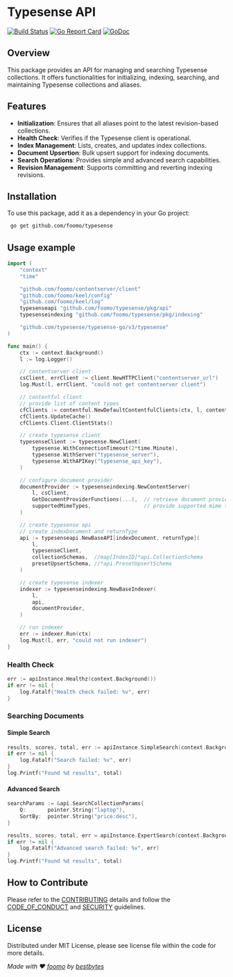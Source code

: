 # Typesense API
[![Build Status](https://github.com/foomo/typesense/actions/workflows/test.yml/badge.svg?branch=main&event=push)](https://github.com/foomo/typesense/actions/workflows/test.yml)
[![Go Report Card](https://goreportcard.com/badge/github.com/foomo/typesense)](https://goreportcard.com/report/github.com/foomo/typesense)
[![GoDoc](https://godoc.org/github.com/foomo/typesense?status.svg)](https://godoc.org/github.com/foomo/typesense)

## Overview
This package provides an API for managing and searching Typesense collections. It offers functionalities for initializing, indexing, searching, and maintaining Typesense collections and aliases.

## Features
- **Initialization**: Ensures that all aliases point to the latest revision-based collections.
- **Health Check**: Verifies if the Typesense client is operational.
- **Index Management**: Lists, creates, and updates index collections.
- **Document Upsertion**: Bulk upsert support for indexing documents.
- **Search Operations**: Provides simple and advanced search capabilities.
- **Revision Management**: Supports committing and reverting indexing revisions.

## Installation
To use this package, add it as a dependency in your Go project:
```sh
 go get github.com/foomo/typesense
```

## Usage example

```go
import (
	"context"
	"time"

	"github.com/foomo/contentserver/client"
	"github.com/foomo/keel/config"
	"github.com/foomo/keel/log"
	typesenseapi "github.com/foomo/typesense/pkg/api"
	typesenseindexing "github.com/foomo/typesense/pkg/indexing"

	"github.com/typesense/typesense-go/v3/typesense"
)

func main() {
	ctx := context.Background()
	l := log.Logger()

	// contentserver client
	csClient, errClient := client.NewHTTPClient("contentserver_url")
	log.Must(l, errClient, "could not get contentserver client")

	// contentful client
	// provide list of content types
	cfClients := contentful.NewDefaultContentfulClients(ctx, l, contentful_types, true)
	cfClients.UpdateCache()
	cfClients.Client.ClientStats()

	// create typesense client
	typesenseClient := typesense.NewClient(
		typesense.WithConnectionTimeout(2*time.Minute),
		typesense.WithServer("typesense_server"),
		typesense.WithAPIKey("typesense_api_key"),
	)

	// configure document provider
	documentProvider := typesenseindexing.NewContentServer(
		l, csClient,
		GetDocumentProviderFunctions(...),  // retrieve document provider functions
		supportedMimeTypes,                 // provide supported mime types
	)

	// create typesense api
	// create indexDocument and returnType
	api := typesenseapi.NewBaseAPI[indexDocument, returnType](
		l,
		typesenseClient,
		collectionSchemas,  //map[IndexID]*api.CollectionSchema
		presetUpsertSchema, //*api.PresetUpsertSchema
	)

	// create typesense indexer
	indexer := typesenseindexing.NewBaseIndexer(
		l,
		api,
		documentProvider,
	)

	// run indexer
	err := indexer.Run(ctx)
	log.Must(l, err, "could not run indexer")
}
```

### Health Check
```go
err := apiInstance.Healthz(context.Background())
if err != nil {
	log.Fatalf("Health check failed: %v", err)
}
```

### Searching Documents
#### Simple Search
```go
results, scores, total, err := apiInstance.SimpleSearch(context.Background(), "products", "laptop", nil, 1, 10, "price:desc")
if err != nil {
	log.Fatalf("Search failed: %v", err)
}
log.Printf("Found %d results", total)
```

#### Advanced Search
```go
searchParams := &api.SearchCollectionParams{
	Q:       pointer.String("laptop"),
	SortBy:  pointer.String("price:desc"),
}

results, scores, total, err = apiInstance.ExpertSearch(context.Background(), "products", searchParams)
if err != nil {
	log.Fatalf("Advanced search failed: %v", err)
}
log.Printf("Found %d results", total)
```

## How to Contribute

Please refer to the [CONTRIBUTING](.github/CONTRIBUTING.md) details and follow the [CODE_OF_CONDUCT](.github/CODE_OF_CONDUCT.md) and [SECURITY](.github/SECURITY.md) guidelines.

## License

Distributed under MIT License, please see license file within the code for more details.

_Made with ♥ [foomo](https://www.foomo.org) by [bestbytes](https://www.bestbytes.com)_
